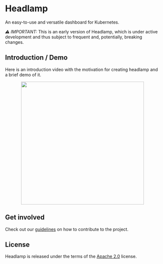 # Headlamp

An easy-to-use and versatile dashboard for Kubernetes.

*⚠️ IMPORTANT:* This is an early version of Headlamp, which is under active
development and thus subject to frequent and, potentially, breaking changes.

## Introduction / Demo

Here is an introduction video with the motivation for creating headlamp
and a brief demo of it.

<div align="center">
  <a href="https://www.youtube.com/watch?v=cZEcdTOwV-A&feature=youtu.be&t=21609" target="_blank">
    <img src="https://raw.githubusercontent.com/kinvolk/headlamp/media/screenshots/yt_intro.png" width="400px">
  </a>
</div>

## Get involved

Check out our [guidelines](./docs/contributing.md) on how to contribute to the project.

## License

Headlamp is released under the terms of the [Apache 2.0](./LICENSE) license.
